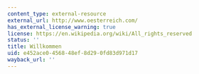 ```yaml
---
content_type: external-resource
external_url: http://www.oesterreich.com/
has_external_license_warning: true
license: https://en.wikipedia.org/wiki/All_rights_reserved
status: ''
title: Willkommen
uid: e452ace0-4568-48ef-8d29-0fd83d971d17
wayback_url: ''
---
```

